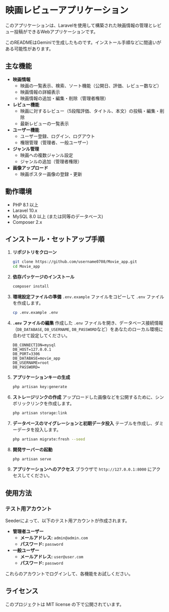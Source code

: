 # 映画レビューアプリケーション

このアプリケーションは、Laravelを使用して構築された映画情報の管理とレビュー投稿ができるWebアプリケーションです。

このREADMEはGeminiで生成したものです。インストール手順などに間違いがある可能性があります。

## 主な機能

- **映画情報**
    - 映画の一覧表示、検索、ソート機能（公開日、評価、レビュー数など）
    - 映画情報の詳細表示
    - 映画情報の追加・編集・削除（管理者権限）
- **レビュー機能**
    - 映画に対するレビュー（5段階評価、タイトル、本文）の投稿・編集・削除
    - 最新レビューの一覧表示
- **ユーザー機能**
    - ユーザー登録、ログイン、ログアウト
    - 権限管理（管理者、一般ユーザー）
- **ジャンル管理**
    - 映画への複数ジャンル設定
    - ジャンルの追加（管理者権限）
- **画像アップロード**
    - 映画ポスター画像の登録・更新

## 動作環境

- PHP 8.1 以上
- Laravel 10.x
- MySQL 8.0 以上 (または同等のデータベース)
- Composer 2.x

## インストール・セットアップ手順

1. **リポジトリをクローン**
   ```bash
   git clone https://github.com/username0708/Movie_app.git
   cd Movie_app
   ```

2. **依存パッケージのインストール**
   ```bash
   composer install
   ```

3. **環境設定ファイルの準備**
   `.env.example` ファイルをコピーして `.env` ファイルを作成します。
   ```bash
   cp .env.example .env
   ```

4. **`.env` ファイルの編集**
   作成した `.env` ファイルを開き、データベース接続情報（`DB_DATABASE`, `DB_USERNAME`, `DB_PASSWORD`など）をあなたのローカル環境に合わせて設定してください。
   ```dotenv
   DB_CONNECTION=mysql
   DB_HOST=127.0.0.1
   DB_PORT=3306
   DB_DATABASE=movie_app
   DB_USERNAME=root
   DB_PASSWORD=
   ```

5. **アプリケーションキーの生成**
   ```bash
   php artisan key:generate
   ```

6. **ストレージリンクの作成**
   アップロードした画像などを公開するために、シンボリックリンクを作成します。
   ```bash
   php artisan storage:link
   ```

7. **データベースのマイグレーションと初期データ投入**
   テーブルを作成し、ダミーデータを投入します。
   ```bash
   php artisan migrate:fresh --seed
   ```

8. **開発サーバーの起動**
   ```bash
   php artisan serve
   ```

9. **アプリケーションへのアクセス**
   ブラウザで `http://127.0.0.1:8000` にアクセスしてください。

## 使用方法

### テスト用アカウント

Seederによって、以下のテスト用アカウントが作成されます。

- **管理者ユーザー**
    - **メールアドレス:** `admin@admin.com`
    - **パスワード:** `password`
- **一般ユーザー**
    - **メールアドレス:** `user@user.com`
    - **パスワード:** `password`

これらのアカウントでログインして、各機能をお試しください。

## ライセンス

このプロジェクトは MIT license の下で公開されています。
